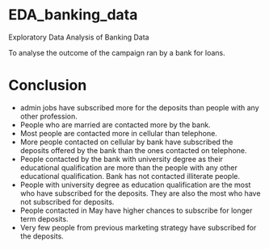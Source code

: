 # EDA_banking_data
Exploratory Data Analysis of Banking Data

To analyse the outcome of the campaign ran by a bank for loans.

# Conclusion
- admin jobs have subscribed more for the deposits than people with any other profession.
- People who are married are contacted more by the bank.
- Most people are contacted more in cellular than telephone.
- More people contacted on cellular by bank have subscribed the deposits offered by the bank than the ones contacted on telephone.
- People contacted by the bank with university degree as their educational qualification are more than the people with any other educational qualification. Bank has not contacted illiterate people.
- People with university degree as education qualification are the most who have subscribed for the deposits. They are also the most who have not subscribed for deposits.
- People contacted in May have higher chances to subscribe for longer term deposits.
- Very few people from previous marketing strategy have subscribed for the deposits.